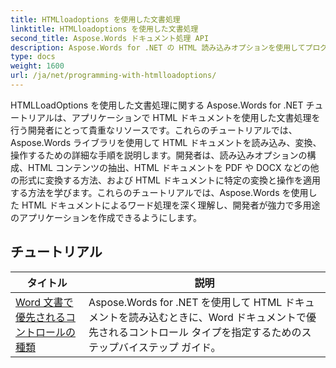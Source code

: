 ```yaml
---
title: HTMLloadoptions を使用した文書処理
linktitle: HTMLloadoptions を使用した文書処理
second_title: Aspose.Words ドキュメント処理 API
description: Aspose.Words for .NET の HTML 読み込みオプションを使用してプログラミングする方法を学びます。このチュートリアルでは、HTML ドキュメントをロードするためのさまざまな機能について説明します。
type: docs
weight: 1600
url: /ja/net/programming-with-htmlloadoptions/
---
```

HTMLLoadOptions を使用した文書処理に関する Aspose.Words for .NET チュートリアルは、アプリケーションで HTML ドキュメントを使用した文書処理を行う開発者にとって貴重なリソースです。これらのチュートリアルでは、Aspose.Words ライブラリを使用して HTML ドキュメントを読み込み、変換、操作するための詳細な手順を説明します。開発者は、読み込みオプションの構成、HTML コンテンツの抽出、HTML ドキュメントを PDF や DOCX などの他の形式に変換する方法、および HTML ドキュメントに特定の変換と操作を適用する方法を学びます。これらのチュートリアルでは、Aspose.Words を使用した HTML ドキュメントによるワード処理を深く理解し、開発者が強力で多用途のアプリケーションを作成できるようにします。

 ## チュートリアル
| タイトル | 説明 |
| --- | --- |
| [Word 文書で優先されるコントロールの種類](./preferred-control-type/) | Aspose.Words for .NET を使用して HTML ドキュメントを読み込むときに、Word ドキュメントで優先されるコントロール タイプを指定するためのステップバイステップ ガイド。 |
